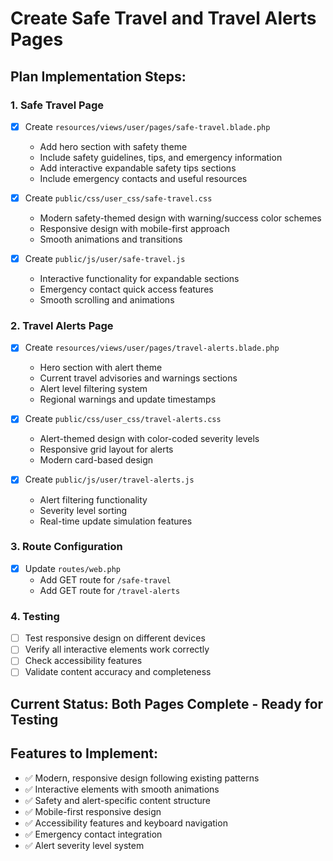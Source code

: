 # Create Safe Travel and Travel Alerts Pages

## Plan Implementation Steps:

### 1. Safe Travel Page
- [x] Create `resources/views/user/pages/safe-travel.blade.php`
  - Add hero section with safety theme
  - Include safety guidelines, tips, and emergency information
  - Add interactive expandable safety tips sections
  - Include emergency contacts and useful resources

- [x] Create `public/css/user_css/safe-travel.css`
  - Modern safety-themed design with warning/success color schemes
  - Responsive design with mobile-first approach
  - Smooth animations and transitions

- [x] Create `public/js/user/safe-travel.js`
  - Interactive functionality for expandable sections
  - Emergency contact quick access features
  - Smooth scrolling and animations

### 2. Travel Alerts Page
- [x] Create `resources/views/user/pages/travel-alerts.blade.php`
  - Hero section with alert theme
  - Current travel advisories and warnings sections
  - Alert level filtering system
  - Regional warnings and update timestamps

- [x] Create `public/css/user_css/travel-alerts.css`
  - Alert-themed design with color-coded severity levels
  - Responsive grid layout for alerts
  - Modern card-based design

- [x] Create `public/js/user/travel-alerts.js`
  - Alert filtering functionality
  - Severity level sorting
  - Real-time update simulation features

### 3. Route Configuration
- [x] Update `routes/web.php`
  - Add GET route for `/safe-travel`
  - Add GET route for `/travel-alerts`

### 4. Testing
- [ ] Test responsive design on different devices
- [ ] Verify all interactive elements work correctly
- [ ] Check accessibility features
- [ ] Validate content accuracy and completeness

## Current Status: Both Pages Complete - Ready for Testing

## Features to Implement:
- ✅ Modern, responsive design following existing patterns
- ✅ Interactive elements with smooth animations
- ✅ Safety and alert-specific content structure
- ✅ Mobile-first responsive design
- ✅ Accessibility features and keyboard navigation
- ✅ Emergency contact integration
- ✅ Alert severity level system
